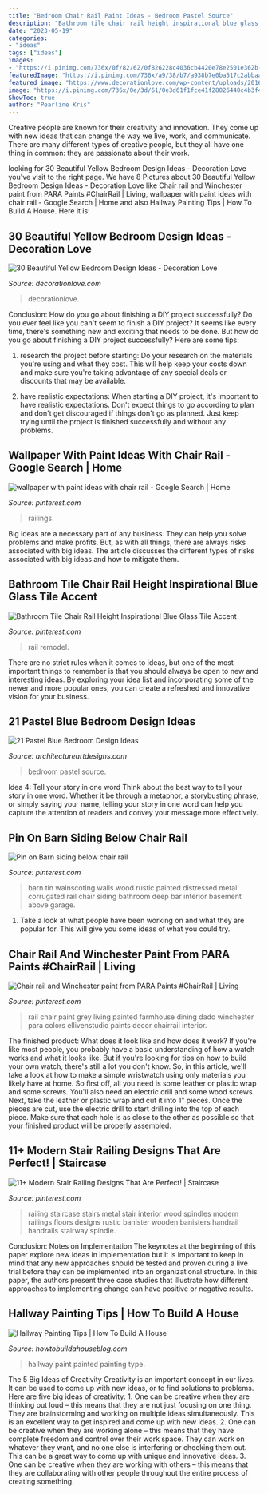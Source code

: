```yaml
---
title: "Bedroom Chair Rail Paint Ideas - Bedroom Pastel Source"
description: "Bathroom tile chair rail height inspirational blue glass tile accent"
date: "2023-05-19"
categories:
- "ideas"
tags: ["ideas"]
images:
- "https://i.pinimg.com/736x/0f/82/62/0f826228c4036cb4420e78e2501e362b--chair-railing-railings.jpg"
featuredImage: "https://i.pinimg.com/736x/a9/38/b7/a938b7e0ba517c2abbaa2fe328dfa069.jpg"
featured_image: "https://www.decorationlove.com/wp-content/uploads/2016/07/Teal-Yellow-Grey-and-White-Bedrooms-1.jpg"
image: "https://i.pinimg.com/736x/0e/3d/61/0e3d61f1fce41f28026440c4b3f4e74c.jpg"
ShowToc: true
author: "Pearline Kris"
---
```



Creative people are known for their creativity and innovation. They come up with new ideas that can change the way we live, work, and communicate. There are many different types of creative people, but they all have one thing in common: they are passionate about their work.

	

		
looking for 30 Beautiful Yellow Bedroom Design Ideas - Decoration Love you've visit to the right page. We have 8 Pictures about 30 Beautiful Yellow Bedroom Design Ideas - Decoration Love like Chair rail and Winchester paint from PARA Paints #ChairRail | Living, wallpaper with paint ideas with chair rail - Google Search | Home and also Hallway Painting Tips | How To Build A House. Here it is:
		
    
## 30 Beautiful Yellow Bedroom Design Ideas - Decoration Love

<img loading=lazy src="https://www.decorationlove.com/wp-content/uploads/2016/07/Teal-Yellow-Grey-and-White-Bedrooms-1.jpg" onerror="this.onerror=null;this.src='https://tse1.mm.bing.net/th?id=OIP.sF6O6UwVS1_Tyx0O0decQQHaJ3&amp;pid=15.1';" alt="30 Beautiful Yellow Bedroom Design Ideas - Decoration Love">

_Source: decorationlove.com_

>decorationlove. 

	

Conclusion: How do you go about finishing a DIY project successfully?
Do you ever feel like you can't seem to finish a DIY project? It seems like every time, there's something new and exciting that needs to be done. But how do you go about finishing a DIY project successfully? Here are some tips: 
1. research the project before starting: Do your research on the materials you're using and what they cost. This will help keep your costs down and make sure you're taking advantage of any special deals or discounts that may be available. 

2. have realistic expectations: When starting a DIY project, it's important to have realistic expectations. Don't expect things to go according to plan and don't get discouraged if things don't go as planned. Just keep trying until the project is finished successfully and without any problems. 


    
## Wallpaper With Paint Ideas With Chair Rail - Google Search | Home

<img loading=lazy src="https://i.pinimg.com/736x/0f/82/62/0f826228c4036cb4420e78e2501e362b--chair-railing-railings.jpg" onerror="this.onerror=null;this.src='https://tse1.mm.bing.net/th?id=OIP.yDDUzS4HiBLoo14BBMGFkgHaE8&amp;pid=15.1';" alt="wallpaper with paint ideas with chair rail - Google Search | Home">

_Source: pinterest.com_

>railings. 

	

Big ideas are a necessary part of any business. They can help you solve problems and make profits. But, as with all things, there are always risks associated with big ideas. The article discusses the different types of risks associated with big ideas and how to mitigate them.

    
## Bathroom Tile Chair Rail Height Inspirational Blue Glass Tile Accent

<img loading=lazy src="https://i.pinimg.com/736x/a9/38/b7/a938b7e0ba517c2abbaa2fe328dfa069.jpg" onerror="this.onerror=null;this.src='https://tse2.mm.bing.net/th?id=OIP.ybUmqZkgjBe89Y03FYCCDQHaFi&amp;pid=15.1';" alt="Bathroom Tile Chair Rail Height Inspirational Blue Glass Tile Accent">

_Source: pinterest.com_

>rail remodel. 

	

There are no strict rules when it comes to ideas, but one of the most important things to remember is that you should always be open to new and interesting ideas. By exploring your idea list and incorporating some of the newer and more popular ones, you can create a refreshed and innovative vision for your business.

    
## 21 Pastel Blue Bedroom Design Ideas

<img loading=lazy src="https://www.architectureartdesigns.com/wp-content/uploads/2015/05/1910-630x840.jpg" onerror="this.onerror=null;this.src='https://tse4.mm.bing.net/th?id=OIP.BL2dCL-65xi1GIp7rN_o4AHaJ4&amp;pid=15.1';" alt="21 Pastel Blue Bedroom Design Ideas">

_Source: architectureartdesigns.com_

>bedroom pastel source. 

	

Idea 4: Tell your story in one word
Think about the best way to tell your story in one word. Whether it be through a metaphor, a storybusting phrase, or simply saying your name, telling your story in one word can help you capture the attention of readers and convey your message more effectively.

    
## Pin On Barn Siding Below Chair Rail

<img loading=lazy src="https://i.pinimg.com/736x/16/1e/f8/161ef86bdda8fea55610d7cf128dae96--cheers-bar-barn-siding.jpg" onerror="this.onerror=null;this.src='https://tse2.mm.bing.net/th?id=OIP.00_5o0AcMCrIpqd1B7wiVwHaFj&amp;pid=15.1';" alt="Pin on Barn siding below chair rail">

_Source: pinterest.com_

>barn tin wainscoting walls wood rustic painted distressed metal corrugated rail chair siding bathroom deep bar interior basement above garage. 

	

1. Take a look at what people have been working on and what they are popular for. This will give you some ideas of what you could try. 

    
## Chair Rail And Winchester Paint From PARA Paints #ChairRail | Living

<img loading=lazy src="https://i.pinimg.com/736x/0e/3d/61/0e3d61f1fce41f28026440c4b3f4e74c.jpg" onerror="this.onerror=null;this.src='https://tse3.mm.bing.net/th?id=OIP.N9xFJwxnnH2gU7yoI2C1hQHaLH&amp;pid=15.1';" alt="Chair rail and Winchester paint from PARA Paints #ChairRail | Living">

_Source: pinterest.com_

>rail chair paint grey living painted farmhouse dining dado winchester para colors ellivenstudio paints decor chairrail interior. 

	

The finished product: What does it look like and how does it work?
If you're like most people, you probably have a basic understanding of how a watch works and what it looks like. But if you're looking for tips on how to build your own watch, there's still a lot you don't know.  So, in this article, we'll take a look at how to make a simple wristwatch using only materials you likely have at home. 
So first off, all you need is some leather or plastic wrap and some screws. You'll also need an electric drill and some wood screws. Next, take the leather or plastic wrap and cut it into 1" pieces. Once the pieces are cut, use the electric drill to start drilling into the top of each piece. Make sure that each hole is as close to the other as possible so that your finished product will be properly assembled.

    
## 11+ Modern Stair Railing Designs That Are Perfect! | Staircase

<img loading=lazy src="https://i.pinimg.com/736x/92/fa/29/92fa29d623d75a50a419765e866ae9b7--loft-railing-wood-and-metal-staircase.jpg?b=t" onerror="this.onerror=null;this.src='https://tse2.mm.bing.net/th?id=OIP.t630kB2hEMenqEOBIBfwnQHaNL&amp;pid=15.1';" alt="11+ Modern Stair Railing Designs That Are Perfect! | Staircase">

_Source: pinterest.com_

>railing staircase stairs metal stair interior wood spindles modern railings floors designs rustic banister wooden banisters handrail handrails stairway spindle. 

	

Conclusion: Notes on Implementation
The keynotes at the beginning of this paper explore new ideas in implementation but it is important to keep in mind that any new approaches should be tested and proven during a live trial before they can be implemented into an organizational structure. In this paper, the authors present three case studies that illustrate how different approaches to implementing change can have positive or negative results.

    
## Hallway Painting Tips | How To Build A House

<img loading=lazy src="http://howtobuildahouseblog.com/wp-content/uploads/2011/07/hallway-paint.jpg" onerror="this.onerror=null;this.src='https://tse4.mm.bing.net/th?id=OIP.XcTDS1VH6TUOFmi2hCgxrgHaLG&amp;pid=15.1';" alt="Hallway Painting Tips | How To Build A House">

_Source: howtobuildahouseblog.com_

>hallway paint painted painting type. 

	

The 5 Big Ideas of Creativity
Creativity is an important concept in our lives. It can be used to come up with new ideas, or to find solutions to problems. Here are five big ideas of creativity: 1. One can be creative when they are thinking out loud – this means that they are not just focusing on one thing. They are brainstorming and working on multiple ideas simultaneously. This is an excellent way to get inspired and come up with new ideas. 2. One can be creative when they are working alone – this means that they have complete freedom and control over their work space. They can work on whatever they want, and no one else is interfering or checking them out. This can be a great way to come up with unique and innovative ideas. 3. One can be creative when they are working with others – this means that they are collaborating with other people throughout the entire process of creating something.

